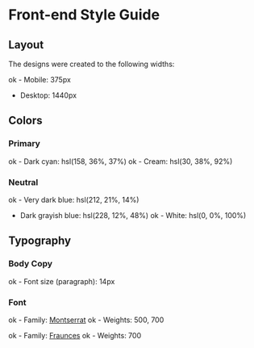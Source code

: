 # Front-end Style Guide

## Layout

The designs were created to the following widths:

ok  - Mobile: 375px
- Desktop: 1440px

## Colors

### Primary

ok - Dark cyan: hsl(158, 36%, 37%)
ok  - Cream: hsl(30, 38%, 92%)

### Neutral

ok  - Very dark blue: hsl(212, 21%, 14%)
- Dark grayish blue: hsl(228, 12%, 48%)
ok  - White: hsl(0, 0%, 100%)

## Typography

### Body Copy

ok  - Font size (paragraph): 14px

### Font

ok  - Family: [Montserrat](https://fonts.google.com/specimen/Montserrat)
ok  - Weights: 500, 700

ok  - Family: [Fraunces](https://fonts.google.com/specimen/Fraunces)
ok  - Weights: 700

